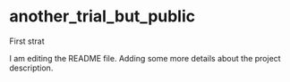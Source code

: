 # another_trial_but_public
First strat

I am editing the README file. Adding some more details about the project description.


